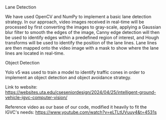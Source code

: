 Lane Detection

We have used OpenCV and NumPy to implement a basic lane detection strategy. In our approach, video images received in real-time will be processed by first converting the images to gray-scale, applying a Gaussian blur filter to smooth the edges of the image, Canny edge detection will then be used to identify edges within a predefined region of interest, and Hough transforms will be used to identify the position of the lane lines.  Lane lines are then mapped onto the video image with a mask to show where the lane lines are located in real-time.

Object Detection

Yolo v5 was used to train a model to identify traffic cones in order to implement an object detection and object avoidance strategy.


Link to website: https://websites.uta.edu/cseseniordesign/2024/04/25/intelligent-ground-vehicle-igvc-computer-vision/

Reference video as our base of our code, modified it heavily to fit the IGVC's needs: https://www.youtube.com/watch?v=eLTLtUVuuy4&t=4531s
